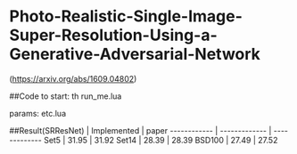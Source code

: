 # Photo-Realistic-Single-Image-Super-Resolution-Using-a-Generative-Adversarial-Network
(https://arxiv.org/abs/1609.04802)

##Code
to start: th run_me.lua

params: etc.lua

##Result(SRResNet)
 | Implemented | paper
------------ | ------------- | -------------
Set5 | 31.95 | 31.92
Set14 | 28.39 | 28.39
BSD100 | 27.49 | 27.52
